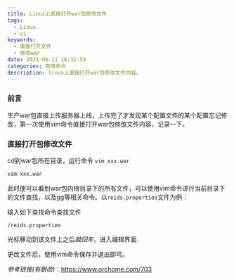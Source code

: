 ```yaml
---
title: Linux上直接打开war包修改文件
tags:
  - Linux
  - vi
keywords:
  - 直接打开文件
  - 修改war
date: 2021-06-11 16:31:54
categories: 常用命令
description: linux上直接打开war包修改文件内容。
---
```

### 前言

生产war包直接上传服务器上线，上传完了才发现某个配置文件的某个配置忘记修改，第一次使用vim命令直接打开war包修改文件内容，记录一下。

### 直接打开包修改文件

cd到war包所在目录，运行命令 `vim xxx.war`

```bash
vim xxx.war
```

此时便可以看到war包内根目录下的所有文件，可以使用vim命令进行当前目录下的文件查找，以及gg等相关命令。以`reids.properties`文件为例：

输入如下查找命令查找文件

```
/reids.properties
```

光标移动到该文件上之后*敲回车*，进入编辑界面.

更改文件后，使用vim命令保存并退出即可。



*参考链接(有删改)*：https://www.orchome.com/703